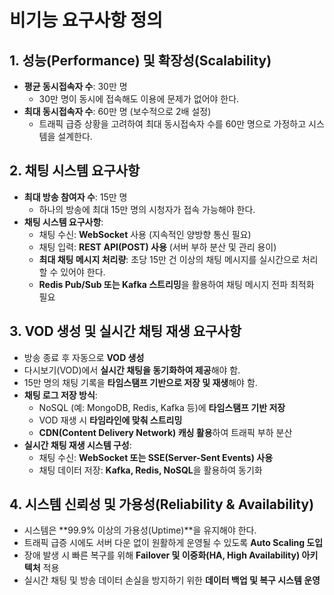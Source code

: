 # 비기능 요구사항 정의

## 1. 성능(Performance) 및 확장성(Scalability)

- **평균 동시접속자 수**: 30만 명
  - 30만 명이 동시에 접속해도 이용에 문제가 없어야 한다.
- **최대 동시접속자 수**: 60만 명 (보수적으로 2배 설정)
  - 트래픽 급증 상황을 고려하여 최대 동시접속자 수를 60만 명으로 가정하고 시스템을 설계한다.

## 2. 채팅 시스템 요구사항

- **최대 방송 참여자 수**: 15만 명
  - 하나의 방송에 최대 15만 명의 시청자가 접속 가능해야 한다.
- **채팅 시스템 요구사항**:
  - 채팅 수신: **WebSocket** 사용 (지속적인 양방향 통신 필요)
  - 채팅 입력: **REST API(POST) 사용** (서버 부하 분산 및 관리 용이)
  - **최대 채팅 메시지 처리량**: 초당 15만 건 이상의 채팅 메시지를 실시간으로 처리할 수 있어야 한다.
  - **Redis Pub/Sub 또는 Kafka 스트리밍**을 활용하여 채팅 메시지 전파 최적화 필요

## 3. VOD 생성 및 실시간 채팅 재생 요구사항

- 방송 종료 후 자동으로 **VOD 생성**
- 다시보기(VOD)에서 **실시간 채팅을 동기화하여 제공**해야 함.
- 15만 명의 채팅 기록을 **타임스탬프 기반으로 저장 및 재생**해야 함.
- **채팅 로그 저장 방식**:
  - NoSQL (예: MongoDB, Redis, Kafka 등)에 **타임스탬프 기반 저장**
  - VOD 재생 시 **타임라인에 맞춰 스트리밍**
  - **CDN(Content Delivery Network) 캐싱 활용**하여 트래픽 부하 분산
- **실시간 채팅 재생 시스템 구성**:
  - 채팅 수신: **WebSocket 또는 SSE(Server-Sent Events) 사용**
  - 채팅 데이터 저장: **Kafka, Redis, NoSQL**을 활용하여 동기화

## 4. 시스템 신뢰성 및 가용성(Reliability & Availability)

- 시스템은 **99.9% 이상의 가용성(Uptime)**을 유지해야 한다.
- 트래픽 급증 시에도 서버 다운 없이 원활하게 운영될 수 있도록 **Auto Scaling 도입**
- 장애 발생 시 빠른 복구를 위해 **Failover 및 이중화(HA, High Availability) 아키텍처** 적용
- 실시간 채팅 및 방송 데이터 손실을 방지하기 위한 **데이터 백업 및 복구 시스템 운영**

